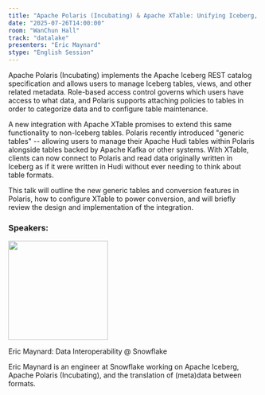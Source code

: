 ```yaml
---
title: "Apache Polaris (Incubating) & Apache XTable: Unifying Iceberg, Hudi, and other Table Formats"
date: "2025-07-26T14:00:00"
room: "WanChun Hall"
track: "datalake"
presenters: "Eric Maynard"
stype: "English Session"
---
```


Apache Polaris (Incubating) implements the Apache Iceberg REST catalog specification and allows users to manage Iceberg tables, views, and other related metadata. Role-based access control governs which users have access to what data, and Polaris supports attaching policies to tables in order to categorize data and to configure table maintenance.

A new integration with Apache XTable promises to extend this same functionality to non-Iceberg tables. Polaris recently introduced "generic tables" -- allowing users to manage their Apache Hudi tables within Polaris alongside tables backed by Apache Kafka or other systems. With XTable, clients can now connect to Polaris and read data originally written in Iceberg as if it were written in Hudi without ever needing to think about table formats.

This talk will outline the new generic tables and conversion features in Polaris, how to configure XTable to power conversion, and will briefly review the design and implementation of the integration.


### Speakers:


<img src="https://sessionize.com/image/d65d-400o400o1-LvXU1jeMwf7eRJ4iZsGDwd.png" width="200" /><br/>

Eric Maynard: Data Interoperability @ Snowflake

Eric Maynard is an engineer at Snowflake working on Apache Iceberg, Apache Polaris (Incubating), and the translation of (meta)data between formats.